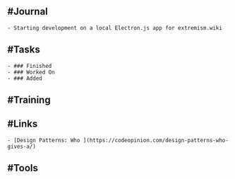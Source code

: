 ## #Journal
	- Starting development on a local Electron.js app for extremism.wiki
## #Tasks
	- ### Finished
	- ### Worked On
	- ### Added
## #Training
## #Links
	- [Design Patterns: Who ](https://codeopinion.com/design-patterns-who-gives-a/)
## #Tools